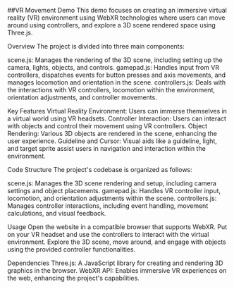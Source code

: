 ##VR Movement Demo
This demo focuses on creating an immersive virtual reality (VR) environment using WebXR technologies where users can move around using controllers, and explore a 3D scene rendered space using Three.js.

Overview
The project is divided into three main components:

scene.js: Manages the rendering of the 3D scene, including setting up the camera, lights, objects, and controls.
gamepad.js: Handles input from VR controllers, dispatches events for button presses and axis movements, and manages locomotion and orientation in the scene.
controllers.js: Deals with the interactions with VR controllers, locomotion within the environment, orientation adjustments, and controller movements.


Key Features
Virtual Reality Environment: Users can immerse themselves in a virtual world using VR headsets.
Controller Interaction: Users can interact with objects and control their movement using VR controllers.
Object Rendering: Various 3D objects are rendered in the scene, enhancing the user experience.
Guideline and Cursor: Visual aids like a guideline, light, and target sprite assist users in navigation and interaction within the environment.


Code Structure
The project's codebase is organized as follows:

scene.js: Manages the 3D scene rendering and setup, including camera settings and object placements.
gamepad.js: Handles VR controller input, locomotion, and orientation adjustments within the scene.
controllers.js: Manages controller interactions, including event handling, movement calculations, and visual feedback.


Usage
Open the website in a compatible browser that supports WebXR.
Put on your VR headset and use the controllers to interact with the virtual environment.
Explore the 3D scene, move around, and engage with objects using the provided controller functionalities.


Dependencies
Three.js: A JavaScript library for creating and rendering 3D graphics in the browser.
WebXR API: Enables immersive VR experiences on the web, enhancing the project's capabilities.
